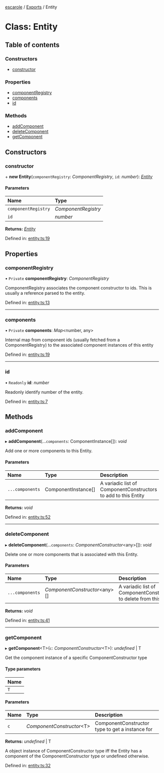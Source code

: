 [escarole](../README.md) / [Exports](../modules.md) / Entity

# Class: Entity

## Table of contents

### Constructors

- [constructor](entity.md#constructor)

### Properties

- [componentRegistry](entity.md#componentregistry)
- [components](entity.md#components)
- [id](entity.md#id)

### Methods

- [addComponent](entity.md#addcomponent)
- [deleteComponent](entity.md#deletecomponent)
- [getComponent](entity.md#getcomponent)

## Constructors

### constructor

\+ **new Entity**(`componentRegistry`: *ComponentRegistry*, `id`: *number*): [*Entity*](entity.md)

#### Parameters

| Name | Type |
| :------ | :------ |
| `componentRegistry` | *ComponentRegistry* |
| `id` | *number* |

**Returns:** [*Entity*](entity.md)

Defined in: [entity.ts:19](https://github.com/Ezbob/Escarole/blob/9ca131f/src/entity.ts#L19)

## Properties

### componentRegistry

• `Private` **componentRegistry**: *ComponentRegistry*

ComponentRegistry associates the component constructor to ids.
This is usually a reference parsed to the entity.

Defined in: [entity.ts:13](https://github.com/Ezbob/Escarole/blob/9ca131f/src/entity.ts#L13)

___

### components

• `Private` **components**: *Map*<number, any\>

Internal map from component ids (usually fetched from a ComponentRegistry) to the associated
component instances of this entity

Defined in: [entity.ts:19](https://github.com/Ezbob/Escarole/blob/9ca131f/src/entity.ts#L19)

___

### id

• `Readonly` **id**: *number*

Readonly identify number of the entity.

Defined in: [entity.ts:7](https://github.com/Ezbob/Escarole/blob/9ca131f/src/entity.ts#L7)

## Methods

### addComponent

▸ **addComponent**(...`components`: ComponentInstance[]): *void*

Add one or more components to this Entity.

#### Parameters

| Name | Type | Description |
| :------ | :------ | :------ |
| `...components` | ComponentInstance[] | A variadic list of ComponentConstructors to add to this Entity |

**Returns:** *void*

Defined in: [entity.ts:52](https://github.com/Ezbob/Escarole/blob/9ca131f/src/entity.ts#L52)

___

### deleteComponent

▸ **deleteComponent**(...`components`: *ComponentConstructor*<any\>[]): *void*

Delete one or more components that is associated with this Entity.

#### Parameters

| Name | Type | Description |
| :------ | :------ | :------ |
| `...components` | *ComponentConstructor*<any\>[] | A variadic list of ComponentConstructors to delete from this Entity |

**Returns:** *void*

Defined in: [entity.ts:41](https://github.com/Ezbob/Escarole/blob/9ca131f/src/entity.ts#L41)

___

### getComponent

▸ **getComponent**<T\>(`c`: *ComponentConstructor*<T\>): *undefined* \| T

Get the component instance of a specific ComponentConstructor type

#### Type parameters

| Name |
| :------ |
| `T` |

#### Parameters

| Name | Type | Description |
| :------ | :------ | :------ |
| `c` | *ComponentConstructor*<T\> | ComponentConstructor type to get a instance for |

**Returns:** *undefined* \| T

A object instance of ComponentConstructor type iff the Entity has
a component of the ComponentConstructor type or undefined otherwise.

Defined in: [entity.ts:32](https://github.com/Ezbob/Escarole/blob/9ca131f/src/entity.ts#L32)

